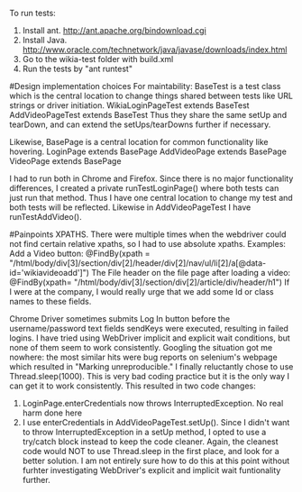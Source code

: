 To run tests:
1) Install ant.  http://ant.apache.org/bindownload.cgi 
2) Install Java.  http://www.oracle.com/technetwork/java/javase/downloads/index.html
3) Go to the wikia-test folder with build.xml
4) Run the tests by "ant runtest"

#Design implementation choices
For maintability:
BaseTest is a test class which is the central location to change things shared between tests like URL strings or driver initiation.
WikiaLoginPageTest extends BaseTest
AddVideoPageTest extends BaseTest
Thus they share the same setUp and tearDown, and can extend the setUps/tearDowns further if necessary.

Likewise, BasePage is a central location for common functionality like hovering.
LoginPage extends BasePage
AddVideoPage extends BasePage
VideoPage extends BasePage

I had to run both in Chrome and Firefox.  Since there is no major functionality differences, I created a private runTestLoginPage() where both tests can just run that method.  Thus I have one central location to change my test and both tests will be reflected.
Likewise in AddVideoPageTest I have runTestAddVideo().


#Painpoints
XPATHS.  There were multiple times when the webdriver could not find certain relative xpaths, so I had to use absolute xpaths.
Examples:
Add a Video button:
	@FindBy(xpath = "/html/body/div[3]/section/div[2]/header/div[2]/nav/ul/li[2]/a[@data-id='wikiavideoadd']")
The File header on the file page after loading a video:
    @FindBy(xpath= "/html/body/div[3]/section/div[2]/article/div/header/h1")
If I were at the company, I would really urge that we add some Id or class names to these fields.

Chrome Driver sometimes submits Log In button before the username/password text fields sendKeys were executed, resulting in failed logins.
I have tried using WebDriver implicit and explicit wait conditions, but none of them seem to work consistently.
Googling the situation got me nowhere:  the most similar hits were bug reports on selenium's webpage which resulted in "Marking unreproducible."
I finally reluctantly chose to use Thread.sleep(1000).  This is very bad coding practice but it is the only way I can get it to work consistently.  This resulted in two code changes:
1) LoginPage.enterCredentials now throws InterruptedException.  No real harm done here
2) I use enterCredentials in AddVideoPageTest.setUp().  Since I didn't want to throw InterruptedException in a setUp method, I opted to use a try/catch block instead to keep the code cleaner.
Again, the cleanest code would NOT to use Thread.sleep in the first place, and look for a better solution.  I am not entirely sure how to do this at this point without furhter investigating WebDriver's explicit and implicit wait funtionality further.